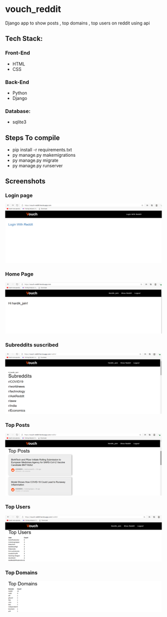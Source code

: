 # vouch_reddit
Django app to show posts , top domains , top users on reddit using api


## Tech Stack:


### Front-End 
* HTML
* CSS

### Back-End
* Python
* Django

### Database:
* sqlite3


## Steps To compile 
* pip install -r requirements.txt
* py manage.py makemigrations
* py manage.py migrate
* py manage.py runserver


## Screenshots

### Login page
![](https://github.com/hardikjain1107/vouch_reddit/blob/main/vouch_snippets/login.png)


### Home Page 
![](https://github.com/hardikjain1107/vouch_reddit/blob/main/vouch_snippets/home.png)



### Subreddits suscribed
![](https://github.com/hardikjain1107/vouch_reddit/blob/main/vouch_snippets/suscribed_subreddits.png)



### Top Posts
![](https://github.com/hardikjain1107/vouch_reddit/blob/main/vouch_snippets/posts.png)



### Top Users
![](https://github.com/hardikjain1107/vouch_reddit/blob/main/vouch_snippets/top_users.png)



### Top Domains
![](https://github.com/hardikjain1107/vouch_reddit/blob/main/vouch_snippets/top_domains.png)






